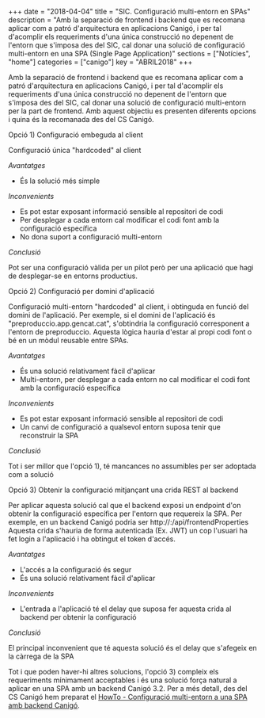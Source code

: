 +++
date        = "2018-04-04"
title       = "SIC. Configuració multi-entorn en SPAs"
description = "Amb la separació de frontend i backend que es recomana aplicar com a patró d'arquitectura en aplicacions Canigó, i per tal d'acomplir els requeriments d'una única construcció no depenent de l'entorn que s'imposa des del SIC, cal donar una solució de configuració multi-entorn en una SPA (Single Page Application)"
sections    = ["Notícies", "home"]
categories  = ["canigo"]
key         = "ABRIL2018"
+++

Amb la separació de frontend i backend que es recomana aplicar com a patró d'arquitectura en aplicacions Canigó, i per tal d'acomplir els requeriments d'una única construcció no depenent de l'entorn que s'imposa des del SIC, cal donar una solució de configuració multi-entorn per la part de frontend. Amb aquest objectiu es presenten diferents opcions i quina és la recomanada des del CS Canigó.

Opció 1) Configuració embeguda al client

Configuració única "hardcoded" al client

*Avantatges*

* És la solució més simple

*Inconvenients*

* Es pot estar exposant informació sensible al repositori de codi
* Per desplegar a cada entorn cal modificar el codi font amb la configuració específica
* No dona suport a configuració multi-entorn

*Conclusió*

Pot ser una configuració vàlida per un pilot però per una aplicació que hagi de desplegar-se en entorns productius.

Opció 2) Configuració per domini d'aplicació

Configuració multi-entorn "hardcoded" al client, i obtinguda en funció del domini de l'aplicació. Per exemple, si el domini de l'aplicació és "preproduccio.app.gencat.cat", s'obtindria la configuració corresponent a l'entorn de preproduccio. Aquesta lògica hauria d'estar al propi codi font o bé en un mòdul reusable entre SPAs.

*Avantatges*

* És una solució relativament fàcil d'aplicar
* Multi-entorn, per desplegar a cada entorn no cal modificar el codi font amb la configuració específica

*Inconvenients*

* Es pot estar exposant informació sensible al repositori de codi
* Un canvi de configuració a qualsevol entorn suposa tenir que reconstruir la SPA

*Conclusió*

Tot i ser millor que l'opció 1), té mancances no assumibles per ser adoptada com a solució

Opció 3) Obtenir la configuració mitjançant una crida REST al backend

Per aplicar aquesta solució cal que el backend exposi un endpoint d'on obtenir la configuració específica per l'entorn que requereix la SPA. Per exemple, en un backend Canigó podria ser http://<server>:<port>/api/frontendProperties
Aquesta crida s'hauria de forma autenticada (Ex. JWT) un cop l'usuari ha fet login a l'aplicació i ha obtingut el token d'accés.

*Avantatges*

* L'accés a la configuració és segur
* És una solució relativament fàcil d'aplicar

*Inconvenients*

* L'entrada a l'aplicació té el delay que suposa fer aquesta crida al backend per obtenir la configuració

*Conclusió*

El principal inconvenient que té aquesta solució és el delay que s'afegeix en la càrrega de la SPA

Tot i que poden haver-hi altres solucions, l'opció 3) compleix els requeriments mínimament acceptables i és una solució força natural a aplicar en una SPA amb un backend Canigó 3.2. Per a més detall, des del CS Canigó hem preparat el [HowTo - Configuració multi-entorn a una SPA amb backend Canigó](http://canigo.ctti.gencat.cat/howtos/2018-04-howto-frontend-multientorn/).
